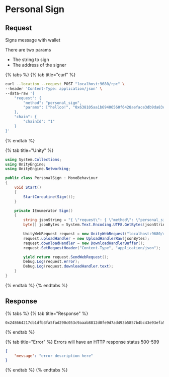 # Personal Sign

## Request

Signs message with wallet

There are two params

* The string to sign
* The address of the signer

{% tabs %}
{% tab title="curl" %}
```bash
curl --location --request POST "localhost:9680/rpc" \
--header 'Content-Type: application/json' \
--data-raw '{
    "request": {
        "method": "personal_sign",
        "params": ["helloo!", "0x638105aa1b69406560f6428aeface3db9da83c64"]
    },
    "chain": {
        "chainId": "1"
    }
}'
```
{% endtab %}

{% tab title="Unity" %}
```csharp
using System.Collections;
using UnityEngine;
using UnityEngine.Networking;

public class PersonalSign : MonoBehaviour
{
    void Start()
    {
        StartCoroutine(Sign());
    }

    private IEnumerator Sign()
    {
        string jsonString = "{ \"request\": { \"method\": \"personal_sign\", \"params\": [\"helloo!\", \"0x638105aa1b69406560f6428aeface3db9da83c64\"] }, \"chain\": { \"chainId\": \"5\" } }";
        byte[] jsonBytes = System.Text.Encoding.UTF8.GetBytes(jsonString);

        UnityWebRequest request = new UnityWebRequest("localhost:9680/rpc", "POST");
        request.uploadHandler = new UploadHandlerRaw(jsonBytes);
        request.downloadHandler = new DownloadHandlerBuffer();
        request.SetRequestHeader("Content-Type", "application/json");

        yield return request.SendWebRequest();
        Debug.Log(request.error);
        Debug.Log(request.downloadHandler.text);
    }
}

```
{% endtab %}
{% endtabs %}

## Response



{% tabs %}
{% tab title="Response" %}
```
0x248664217cb1dfb3fa5fad290c053c9aaab8812d0fe9d7ad493b5857b4bc43e93efa51c1fdedff937d0b0919f8f6326c511e688a3fce631cd309b524f518bd081c
```
{% endtab %}

{% tab title="Error" %}
Errors will have an HTTP response status 500-599

```json
{    
    "message": "error description here"
}
```
{% endtab %}
{% endtabs %}
